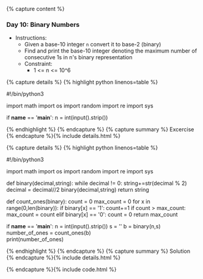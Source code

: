 {% capture content %}
### Day 10: Binary Numbers 
- Instructions:
    - Given a base-10 integer `n` convert it to base-2 (binary)
    - Find and print the base-10 integer denoting the maximum number of consecutive 1s in n's binary representation
    - Constraint:
        - 1 <= n <= 10^6

{% capture details %}
{% highlight python linenos=table %}

#!/bin/python3

import math
import os
import random
import re
import sys

if __name__ == '__main__':
    n = int(input().strip())

{% endhighlight %}
{% endcapture %}
{% capture summary %} 
Excercise
{% endcapture %}{% include details.html %}

{% capture details %}
{% highlight python linenos=table %}

#!/bin/python3

import math
import os
import random
import re
import sys

def binary(decimal,string):
    while decimal != 0:
        string+=str(decimal % 2)
        decimal = decimal//2
        binary(decimal,string)
    return string

def count_ones(binary):
    count = 0
    max_count = 0
    for x in range(0,len(binary)):
        if binary[x] == '1':
            count+=1
            if count > max_count:
                max_count = count
        elif binary[x] == '0':
            count = 0
    return max_count
        
if __name__ == '__main__':
    n = int(input().strip())
    s = ''
    b = binary(n,s)
    number_of_ones = count_ones(b)    
    print(number_of_ones)

{% endhighlight %}
{% endcapture %}
{% capture summary %} 
Solution
{% endcapture %}{% include details.html %}

{% endcapture %}{% include code.html %}

